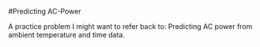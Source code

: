 #Predicting AC-Power

A practice problem I might want to refer back to: Predicting AC power from ambient temperature and time data.
